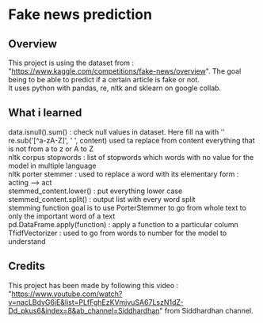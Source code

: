 # Fake news prediction

## Overview

This project is using the dataset from : "https://www.kaggle.com/competitions/fake-news/overview". The goal being to be able to predict if a certain article is fake or not.  
It uses python with pandas, re, nltk and sklearn on google collab.  

## What i learned

data.isnull().sum() : check null values in dataset. Here fill na with ''  
re.sub('[^a-zA-Z]', ' ', content) used ta replace from content everything that is not from a to z or A to Z   
nltk corpus stopwords : list of stopwords which words with no value for the model in multiple language  
nltk porter stemmer : used to replace a word with its elementary form : acting --> act  
stemmed_content.lower() : put everything lower case  
stemmed_content.split() : output list with every word split   
stemming function goal is to use PorterStemmer to go from whole text to only the important word of a text  
pd.DataFrame.apply(function) : apply a function to a particular column  
TfidfVectorizer : used to go from words to number for the model to understand  

## Credits

This project has been made by following this video : "https://www.youtube.com/watch?v=nacLBdyG6jE&list=PLfFghEzKVmjvuSA67LszN1dZ-Dd_pkus6&index=8&ab_channel=Siddhardhan" from Siddhardhan channel.  
